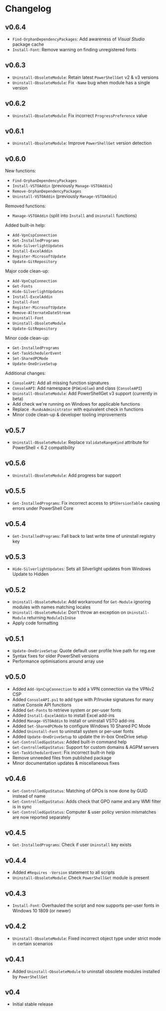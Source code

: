 Changelog
=========

v0.6.4
------

- `Find-OrphanDependencyPackages`: Add awareness of *Visual Studio* package cache
- `Install-Font`: Remove warning on finding unregistered fonts

v0.6.3
------

- `Uninstall-ObsoleteModule`: Retain latest `PowerShellGet` v2 & v3 versions
- `Uninstall-ObsoleteModule`: Fix `-Name` bug when module has a single version

v0.6.2
------

- `Uninstall-ObsoleteModule`: Fix incorrect `ProgressPreference` value

v0.6.1
------

- `Uninstall-ObsoleteModule`: Improve `PowerShellGet` version detection

v0.6.0
------

New functions:

- `Find-OrphanDependencyPackages`
- `Install-VSTOAddin` (previously `Manage-VSTOAddin`)
- `Remove-OrphanDependencyPackages`
- `Uninstall-VSTOAddin` (previously `Manage-VSTOAddin`)

Removed functions:

- `Manage-VSTOAddin` (split into `Install` and `Uninstall` functions)

Added built-in help:

- `Add-VpnCspConnection`
- `Get-InstalledPrograms`
- `Hide-SilverlightUpdates`
- `Install-ExcelAddin`
- `Register-MicrosoftUpdate`
- `Update-GitRepository`

Major code clean-up:

- `Add-VpnCspConnection`
- `Get-Fonts`
- `Hide-SilverlightUpdates`
- `Install-ExcelAddin`
- `Install-Font`
- `Register-MicrosoftUpdate`
- `Remove-AlternateDateStream`
- `Uninstall-Font`
- `Uninstall-ObsoleteModule`
- `Update-GitRepository`

Minor code clean-up:

- `Get-InstalledPrograms`
- `Get-TaskSchedulerEvent`
- `Set-SharedPCMode`
- `Update-OneDriveSetup`

Additional changes:

- `ConsoleAPI`: Add all missing function signatures
- `ConsoleAPI`: Add namespace (`PSWinGlue`) and class (`ConsoleAPI`)
- `Uninstall-ObsoleteModule`: Add PowerShellGet v3 support (currently in beta)
- Add check we're running on Windows for applicable functions
- Replace `-RunAsAdministrator` with equivalent check in functions
- Minor code clean-up & developer tooling improvements

v0.5.7
------

- `Uninstall-ObsoleteModule`: Replace `ValidateRangeKind` attribute for PowerShell < 6.2 compatibility

v0.5.6
------

- `Uninstall-ObsoleteModule`: Add progress bar support

v0.5.5
------

- `Get-InstalledPrograms`: Fix incorrect access to `$PSVersionTable` causing errors under PowerShell Core

v0.5.4
------

- `Get-InstalledPrograms`: Fall back to last write time of uninstall registry key

v0.5.3
------

- `Hide-SilverlightUpdates`: Sets all Silverlight updates from Windows Update to Hidden

v0.5.2
------

- `Uninstall-ObsoleteModule`: Add workaround for `Get-Module` ignoring modules with names matching locales
- `Uninstall-ObsoleteModule`: Don't throw an exception on `Uninstall-Module` returning `ModuleIsInUse`
- Apply code formatting

v0.5.1
------

- `Update-OneDriveSetup`: Quote default user profile hive path for reg.exe
- Syntax fixes for older PowerShell versions
- Performance optimisations around array use

v0.5.0
------

- Added `Add-VpnCspConnection` to add a VPN connection via the VPNv2 CSP
- Added `ConsoleAPI.ps1` to add type with P/Invoke signatures for many native Console API functions
- Added `Get-Fonts` to retrieve system or per-user fonts
- Added `Install-ExcelAddin` to install Excel add-ins
- Added `Manage-VSTOAddin` to install or uninstall VSTO add-ins
- Added `Set-SharedPCMode` to configure Windows 10 Shared PC Mode
- Added `Uninstall-Font` to uninstall system or per-user fonts
- Added `Update-OneDriveSetup` to update the in-box OneDrive setup
- `Get-ControlledGpoStatus`: Added built-in command help
- `Get-ControlledGpoStatus`: Support for custom domains & AGPM servers
- `Get-TaskSchedulerEvent`: Fix incorrect built-in help
- Remove unneeded files from published package
- Minor documentation updates & miscellaneous fixes

v0.4.6
------

- `Get-ControlledGpoStatus`: Matching of GPOs is now done by GUID instead of name
- `Get-ControlledGpoStatus`: Adds check that GPO name and any WMI filter is in sync
- `Get-ControlledGpoStatus`: Computer & user policy version mismatches are now reported separately

v0.4.5
------

- `Get-InstalledPrograms`: Check if user `Uninstall` key exists

v0.4.4
------

- Added `#Requires -Version` statement to all scripts
- `Uninstall-ObsoleteModule`: Check `PowerShellGet` module is present

v0.4.3
------

- `Install-Font`: Overhauled the script and now supports per-user fonts in Windows 10 1809 (or newer)

v0.4.2
------

- `Uninstall-ObsoleteModule`: Fixed incorrect object type under strict mode in certain scenarios

v0.4.1
------

- Added `Uninstall-ObsoleteModule` to uninstall obsolete modules installed by `PowerShellGet`

v0.4
----

- Initial stable release

